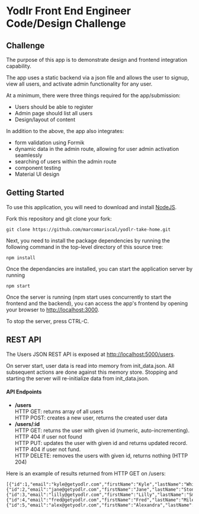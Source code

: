 # Yodlr Front End Engineer Code/Design Challenge

## Challenge

The purpose of this app is to demonstrate design and frontend integration capability.

The app uses a static backend via a json file and allows the user to signup, view all users, and activate admin functionality for any user.

At a minimum, there were three things required for the app/submission:

- Users should be able to register
- Admin page should list all users
- Design/layout of content

In addition to the above, the app also integrates:

- form validation using Formik
- dynamic data in the admin route, allowing for user admin activation seamlessly
- searching of users within the admin route
- component testing
- Material UI design

## Getting Started

To use this application, you will need to download and install [NodeJS](http://nodejs.org/download/).

Fork this repository and git clone your fork:

`git clone https://github.com/marcomariscal/yodlr-take-home.git`

Next, you need to install the package dependencies by running the following command in the top-level directory of this source tree:

```
npm install
```

Once the dependancies are installed, you can start the application server by running

```
npm start
```

Once the server is running (npm start uses concurrently to start the frontend and the backend), you can access the app's frontend by opening your browser to [http://localhost:3000](http://localhost:3000).

To stop the server, press CTRL-C.

## REST API

The Users JSON REST API is exposed at [http://localhost:5000/users](http://localhost:5000).

On server start, user data is read into memory from init_data.json. All subsequent actions are done against this memory store. Stopping and starting the server will re-initialize data from init_data.json.

#### API Endpoints

- **/users**  
  HTTP GET: returns array of all users  
  HTTP POST: creates a new user, returns the created user data
- **/users/:id**  
  HTTP GET: returns the user with given id (numeric, auto-incrementing). HTTP 404 if user not found  
  HTTP PUT: updates the user with given id and returns updated record. HTTP 404 if user not fund.  
  HTTP DELETE: removes the users with given id, returns nothing (HTTP 204)

Here is an example of results returned from HTTP GET on /users:

```
[{"id":1,"email":"kyle@getyodlr.com","firstName":"Kyle","lastName":"White","state":"active"},
{"id":2,"email":"jane@getyodlr.com","firstName":"Jane","lastName":"Stone","state":"active"},
{"id":3,"email":"lilly@getyodlr.com","firstName":"Lilly","lastName":"Smith","state":"pending"},
{"id":4,"email":"fred@getyodlr.com","firstName":"Fred","lastName":"Miles","state":"pending"},
{"id":5,"email":"alex@getyodlr.com","firstName":"Alexandra","lastName":"Betts","state":"pending"}]
```
